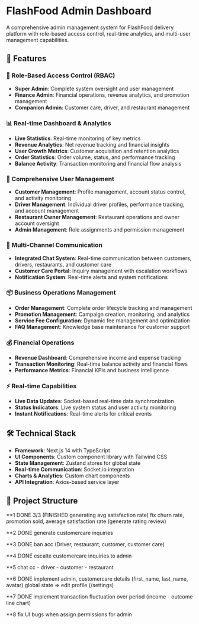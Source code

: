 # FlashFood Admin Dashboard

A comprehensive admin management system for FlashFood delivery platform with role-based access control, real-time analytics, and multi-user management capabilities.

## 🚀 Features

### 🔐 Role-Based Access Control (RBAC)

- **Super Admin**: Complete system oversight and user management
- **Finance Admin**: Financial operations, revenue analytics, and promotion management
- **Companion Admin**: Customer care, driver, and restaurant management

### 📊 Real-time Dashboard & Analytics

- **Live Statistics**: Real-time monitoring of key metrics
- **Revenue Analytics**: Net revenue tracking and financial insights
- **User Growth Metrics**: Customer acquisition and retention analytics
- **Order Statistics**: Order volume, status, and performance tracking
- **Balance Activity**: Transaction monitoring and financial flow analysis

### 👥 Comprehensive User Management

- **Customer Management**: Profile management, account status control, and activity monitoring
- **Driver Management**: Individual driver profiles, performance tracking, and account management
- **Restaurant Owner Management**: Restaurant operations and owner account oversight
- **Admin Management**: Role assignments and permission management

### 💬 Multi-Channel Communication

- **Integrated Chat System**: Real-time communication between customers, drivers, restaurants, and customer care
- **Customer Care Portal**: Inquiry management with escalation workflows
- **Notification System**: Real-time alerts and system notifications

### 📦 Business Operations Management

- **Order Management**: Complete order lifecycle tracking and management
- **Promotion Management**: Campaign creation, monitoring, and analytics
- **Service Fee Configuration**: Dynamic fee management and optimization
- **FAQ Management**: Knowledge base maintenance for customer support

### 💰 Financial Operations

- **Revenue Dashboard**: Comprehensive income and expense tracking
- **Transaction Monitoring**: Real-time balance activity and financial flows
- **Performance Metrics**: Financial KPIs and business intelligence

### ⚡ Real-time Capabilities

- **Live Data Updates**: Socket-based real-time data synchronization
- **Status Indicators**: Live system status and user activity monitoring
- **Instant Notifications**: Real-time alerts for critical events

## 🛠 Technical Stack

- **Framework**: Next.js 14 with TypeScript
- **UI Components**: Custom component library with Tailwind CSS
- **State Management**: Zustand stores for global state
- **Real-time Communication**: Socket.io integration
- **Charts & Analytics**: Custom chart components
- **API Integration**: Axios-based service layer

## 📁 Project Structure

\*\*1 DONE 3/3 (FINISHED generating avg satisfaction rate)
fix churn rate, promotion sold, average satisfaction rate (generate rating review)

\*\*2 DONE
generate customercare inquiries

\*\*3 DONE
ban acc (Driver, restaurant, customer, customer care)

\*\*4 DONE
escalte customercare inquiries to admin

\*\*5
chat cc - driver - customer - restaurant

\*\*6 DONE
implement admin, customercare details (first_name, last_name, avatar) global state => edit profile (/settings)

\*\*7 DONE
implement transaction fluctuation over period (income - outcome line chart)

\*\*8
fix UI bugs when assign permissions for admin
